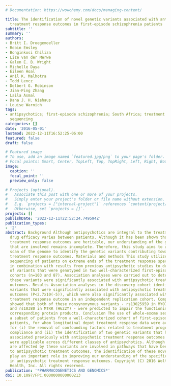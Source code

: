 ```yaml
---
# Documentation: https://wowchemy.com/docs/managing-content/

title: The identification of novel genetic variants associated with antipsychotic
  treatment response outcomes in first-episode schizophrenia patients
subtitle: ''
summary: ''
authors:
- Britt I. Droegemoeller
- Robin Emsley
- Bonginkosi Chiliza
- Lize van der Merwe
- Galen E. B. Wright
- Michelle Daya
- Eileen Hoal
- Anil K. Malhotra
- Todd Lencz
- Delbert G. Robinson
- Jian-Ping Zhang
- Laila Asmal
- Dana J. H. Niehaus
- Louise Warnich
tags:
- antipsychotics; first-episode schizophrenia; South Africa; treatment response; whole-exome
  sequencing
categories: []
date: '2016-05-01'
lastmod: 2022-12-11T16:52:25-06:00
featured: false
draft: false

# Featured image
# To use, add an image named `featured.jpg/png` to your page's folder.
# Focal points: Smart, Center, TopLeft, Top, TopRight, Left, Right, BottomLeft, Bottom, BottomRight.
image:
  caption: ''
  focal_point: ''
  preview_only: false

# Projects (optional).
#   Associate this post with one or more of your projects.
#   Simply enter your project's folder or file name without extension.
#   E.g. `projects = ["internal-project"]` references `content/project/deep-learning/index.md`.
#   Otherwise, set `projects = []`.
projects: []
publishDate: '2022-12-11T22:52:24.749594Z'
publication_types:
- '2'
abstract: Background Although antipsychotics are integral to the treatment of schizophrenia,
  drug efficacy varies between patients. Although it has been shown that antipsychotic
  treatment response outcomes are heritable, our understanding of the genetic factors
  that are involved remains incomplete. Therefore, this study aims to use an unbiased
  scan of the genome to identify the genetic variants contributing toward antipsychotic
  treatment response outcomes. Materials and methods This study utilized whole-exome
  sequencing of patients on extreme ends of the treatment response spectrum (n=11)
  in combination with results from previous antipsychotic studies to design a panel
  of variants that were genotyped in two well-characterized first-episode schizophrenia
  cohorts (n=103 and 87). Association analyses were carried out to determine whether
  these variants were significantly associated with antipsychotic treatment response
  outcomes. Results Association analyses in the discovery cohort identified two nonsynonymous
  variants that were significantly associated with antipsychotic treatment response
  outcomes (P<2.7x10(-5)), which were also significantly associated with the corresponding
  treatment response outcome in an independent replication cohort. Computational approaches
  showed that both of these nonsynonymous variants - rs13025959 in MYO7B (E1647D)
  and rs10380 in MTRR (H622Y) - were predicted to impair the functioning of their
  corresponding protein products. Conclusion The use of whole-exome sequencing in
  a subset of patients from a well-characterized cohort of first-episode schizophrenia
  patients, for whom longitudinal depot treatment response data were available, allowed
  for (i) the removal of confounding factors related to treatment progression and
  compliance and (ii) the identification of two genetic variants that have not been
  associated previously with antipsychotic treatment response outcomes and whose results
  were applicable across different classes of antipsychotics. Although the genes that
  are affected by these variants are involved in pathways that have been related previously
  to antipsychotic treatment outcomes, the identification of these novel genes will
  play an important role in improving our understanding of the specific variants involved
  in antipsychotic treatment response outcomes. Copyright (C) 2016 Wolters Kluwer
  Health, Inc. All rights reserved.
publication: '*PHARMACOGENETICS AND GENOMICS*'
doi: 10.1097/FPC.0000000000000213
---
```

